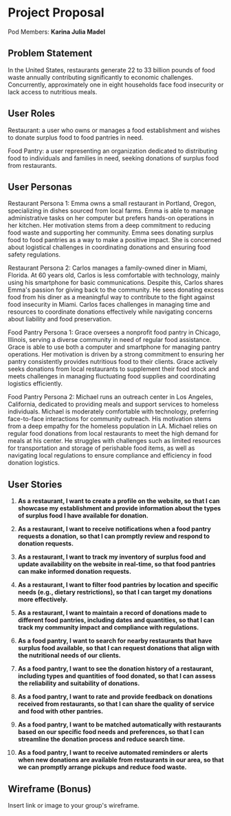 # Project Proposal

Pod Members: **Karina Julia Madel**

## Problem Statement

In the United States, restaurants generate 22 to 33 billion pounds of food waste annually contributing significantly to economic challenges. Concurrently, approximately one in eight households face food insecurity or lack access to nutritious meals.

## User Roles

Restaurant: a user who owns or manages a food establishment and wishes to donate surplus food to food pantries in need.

Food Pantry: a user representing an organization dedicated to distributing food to individuals and families in need, seeking donations of surplus food from restaurants.

## User Personas

Restaurant Persona 1: Emma owns a small restaurant in Portland, Oregon, specializing in dishes sourced from local farms. Emma is able to manage administrative tasks on her computer but prefers hands-on operations in her kitchen. Her motivation stems from a deep commitment to reducing food waste and supporting her community. Emma sees donating surplus food to food pantries as a way to make a positive impact. She is concerned about logistical challenges in coordinating donations and ensuring food safety regulations.

Restaurant Persona 2: Carlos manages a family-owned diner in Miami, Florida. At 60 years old, Carlos is less comfortable with technology, mainly using his smartphone for basic communications. Despite this, Carlos shares Emma's passion for giving back to the community. He sees donating excess food from his diner as a meaningful way to contribute to the fight against food insecurity in Miami. Carlos faces challenges in managing time and resources to coordinate donations effectively while navigating concerns about liability and food preservation.

Food Pantry Persona 1: Grace oversees a nonprofit food pantry in Chicago, Illinois, serving a diverse community in need of regular food assistance. Grace is able  to use both a computer and smartphone for managing pantry operations. Her motivation is driven by a strong commitment to ensuring her pantry consistently provides nutritious food to their clients. Grace actively seeks donations from local restaurants to supplement their food stock and meets challenges in managing fluctuating food supplies and coordinating logistics efficiently.

Food Pantry Persona 2: Michael runs an outreach center in Los Angeles, California, dedicated to providing meals and support services to homeless individuals. Michael is moderately comfortable with technology, preferring face-to-face interactions for community outreach. His motivation stems from a deep empathy for the homeless population in LA. Michael relies on regular food donations from local restaurants to meet the high demand for meals at his center. He struggles with challenges such as limited resources for transportation and storage of perishable food items, as well as navigating local regulations to ensure compliance and efficiency in food donation logistics.

## User Stories

1. **As a restaurant, I want to create a profile on the website, so that I can showcase my establishment and provide information about the types of surplus food I have available for donation.**

2. **As a restaurant, I want to receive notifications when a food pantry requests a donation, so that I can promptly review and respond to donation requests.**

3. **As a restaurant, I want to track my inventory of surplus food and update availability on the website in real-time, so that food pantries can make informed donation requests.**

4. **As a restaurant, I want to filter food pantries by location and specific needs (e.g., dietary restrictions), so that I can target my donations more effectively.**

5. **As a restaurant, I want to maintain a record of donations made to different food pantries, including dates and quantities, so that I can track my community impact and compliance with regulations.**

6. **As a food pantry, I want to search for nearby restaurants that have surplus food available, so that I can request donations that align with the nutritional needs of our clients.**

7. **As a food pantry, I want to see the donation history of a restaurant, including types and quantities of food donated, so that I can assess the reliability and suitability of donations.**

8. **As a food pantry, I want to rate and provide feedback on donations received from restaurants, so that I can share the quality of service and food with other pantries.**

9. **As a food pantry, I want to be matched automatically with restaurants based on our specific food needs and preferences, so that I can streamline the donation process and reduce search time.**

10. **As a food pantry, I want to receive automated reminders or alerts when new donations are available from restaurants in our area, so that we can promptly arrange pickups and reduce food waste.**

## Wireframe (Bonus)

Insert link or image to your group's wireframe. 
